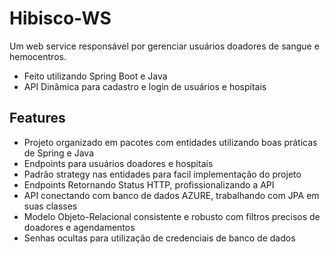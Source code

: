 # Hibisco-WS


Um web service responsável por gerenciar usuários doadores de sangue e hemocentros.

- Feito utilizando Spring Boot e Java
- API Dinâmica para cadastro e login de usuários e hospitais

## Features

- Projeto organizado em pacotes com entidades utilizando boas práticas de Spring e Java
- Endpoints para usuários doadores e hospitais
- Padrão strategy nas entidades para facil implementação do projeto
- Endpoints Retornando Status HTTP, profissionalizando a API
- API conectando com banco de dados AZURE, trabalhando com JPA em suas classes
- Modelo Objeto-Relacional consistente e robusto com filtros precisos de doadores e agendamentos
- Senhas ocultas para utilização de credenciais de banco de dados
